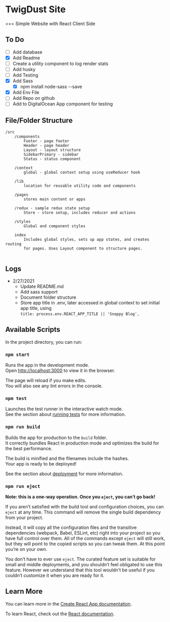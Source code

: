 # TwigDust Site
===
Simple Website with React Client Side

## To Do

- [ ] Add database
- [x] Add Readme
- [ ] Create a utility component to log render stats
- [ ] Add husky
- [ ] Add Testing
- [x] Add Sass
  - [x] npm install node-sass --save
- [x] Add Env File
- [ ] Add Repo on github
- [ ] Add to DigitalOcean App component for testing

## File/Folder Structure

```text
/src
    /components 
        Footer - page footer
        Header - page header
        Layout - layout structure
        SidebarPrimary - sidebar 
        Status - status component

    /context
        global - global context setup using useReducer hook

    /lib
        location for reusable utility code and components

    /pages
        stores main content or apps

    /redux - sample redux state setup
        Store - store setup, includes reducer and actions

    /styles
        Global and component styles

    index
        Includes global styles, sets up app states, and creates routing 
        for pages. Uses Layout component to structure pages.


```

## Logs
- 2/27/2021
  - Update README.md
  - Add sass support
  - Document folder structure
  - Store app title in .env, later accessed in global context to set initial app title, using \
  ```title: process.env.REACT_APP_TITLE || 'Snappy Blog',```

## Available Scripts

In the project directory, you can run:

### `npm start`

Runs the app in the development mode.\
Open [http://localhost:3000](http://localhost:3000) to view it in the browser.

The page will reload if you make edits.\
You will also see any lint errors in the console.

### `npm test`

Launches the test runner in the interactive watch mode.\
See the section about [running tests](https://facebook.github.io/create-react-app/docs/running-tests) for more information.

### `npm run build`

Builds the app for production to the `build` folder.\
It correctly bundles React in production mode and optimizes the build for the best performance.

The build is minified and the filenames include the hashes.\
Your app is ready to be deployed!

See the section about [deployment](https://facebook.github.io/create-react-app/docs/deployment) for more information.

### `npm run eject`

**Note: this is a one-way operation. Once you `eject`, you can’t go back!**

If you aren’t satisfied with the build tool and configuration choices, you can `eject` at any time. This command will remove the single build dependency from your project.

Instead, it will copy all the configuration files and the transitive dependencies (webpack, Babel, ESLint, etc) right into your project so you have full control over them. All of the commands except `eject` will still work, but they will point to the copied scripts so you can tweak them. At this point you’re on your own.

You don’t have to ever use `eject`. The curated feature set is suitable for small and middle deployments, and you shouldn’t feel obligated to use this feature. However we understand that this tool wouldn’t be useful if you couldn’t customize it when you are ready for it.

## Learn More

You can learn more in the [Create React App documentation](https://facebook.github.io/create-react-app/docs/getting-started).

To learn React, check out the [React documentation](https://reactjs.org/).
